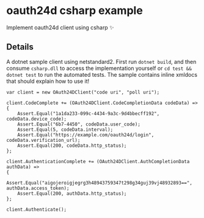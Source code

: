 # oauth24d csharp example

Implement oauth24d client using csharp :sparkles:

## Details

A dotnet sample client using netstandard2. First run `dotnet build`, and then consume `csharp.dll` to access the implementation yourself or `cd test && dotnet test` to run the automated tests. The sample contains inline xmldocs that should explain how to use it!

```
var client = new OAuth24DClient("code uri", "poll uri");

client.CodeComplete += (OAuth24DClient.CodeCompletionData codeData) =>
{
    Assert.Equal("1a1da233-099c-4434-9a3c-9d4bbecff192", codeData.device_code);
    Assert.Equal("6b7-4450", codeData.user_code);
    Assert.Equal(5, codeData.interval);
    Assert.Equal("https://example.com/oauth24d/login", codeData.verification_url);
    Assert.Equal(200, codeData.http_status);
};

client.AuthenticationComplete += (OAuth24DClient.AuthCompletionData authData) =>
{
    Assert.Equal("aigojeroigjegrg3h48943759347t298g34guj39vj48932893==", authData.access_token);
    Assert.Equal(200, authData.http_status);
};

client.Authenticate();
```
